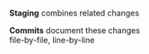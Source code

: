 **Staging** combines related changes

**Commits** document these changes<br/>file-by-file, line-by-line
